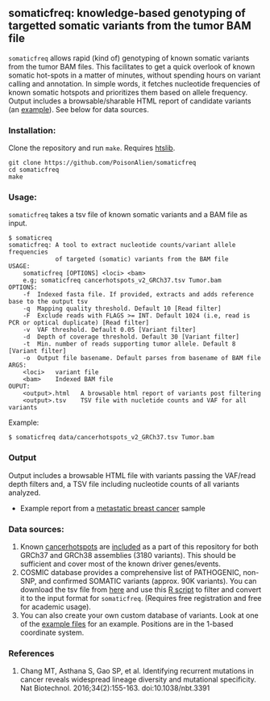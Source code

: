 ## somaticfreq: knowledge-based genotyping of targetted somatic variants from the tumor BAM file

`somaticfreq` allows rapid (kind of) genotyping of known somatic variants from the tumor BAM files. This facilitates to get a quick overlook of known somatic hot-spots in a matter of minutes, without spending hours on variant calling and annotation. In simple words, it fetches nucleotide frequencies of known somatic hotspots and prioritizes them based on allele frequency. Output includes a browsable/sharable HTML report of candidate variants (an [example](https://poisonalien.github.io/STAR_wrapper_script/)). See below for data sources. 

### Installation: 

Clone the repository and run `make`. Requires [htslib](https://github.com/samtools/htslib). 

```
git clone https://github.com/PoisonAlien/somaticfreq
cd somaticfreq
make
```

### Usage:

`somaticfreq` takes a tsv file of known somatic variants and a BAM file as input.

```
$ somaticreq
somaticfreq: A tool to extract nucleotide counts/variant allele frequencies
             of targeted (somatic) variants from the BAM file
USAGE:
    somaticfreq [OPTIONS] <loci> <bam>
    e.g; somaticfreq cancerhotspots_v2_GRCh37.tsv Tumor.bam
OPTIONS:
    -f  Indexed fasta file. If provided, extracts and adds reference base to the output tsv
    -q  Mapping quality threshold. Default 10 [Read filter]
    -F  Exclude reads with FLAGS >= INT. Default 1024 (i.e, read is PCR or optical duplicate) [Read filter]
    -v  VAF threshold. Default 0.05 [Variant filter]
    -d  Depth of coverage threshold. Default 30 [Variant filter]
    -t  Min. number of reads supporting tumor allele. Default 8 [Variant filter]
    -o  Output file basename. Default parses from basename of BAM file
ARGS:
    <loci>   variant file
    <bam>    Indexed BAM file
OUPUT:
    <output>.html   A browsable html report of variants post filtering
    <output>.tsv    TSV file with nucletide counts and VAF for all variants
```

Example:
```
$ somaticfreq data/cancerhotspots_v2_GRCh37.tsv Tumor.bam 
```

### Output

Output includes a browsable HTML file with variants passing the VAF/read depth filters and, a TSV file including nucleotide counts of all variants analyzed.

* Example report from a [metastatic breast cancer](https://poisonalien.github.io/STAR_wrapper_script/) sample

### Data sources: 

1. Known [cancerhotspots](https://www.cancerhotspots.org/#/download) are [included](https://github.com/PoisonAlien/somaticfreq/tree/main/data) as a part of this repository for both GRCh37 and GRCh38 assemblies (3180 variants). This should be sufficient and cover most of the known driver genes/events.
2. COSMIC database provides a comprehensive list of PATHOGENIC, non-SNP, and confirmed SOMATIC variants (approx. 90K variants). You can download the tsv file from [here](https://cancer.sanger.ac.uk/cosmic/download) and use this [R script](https://gist.github.com/PoisonAlien/fa4199e34a089a873820fd46eba028df) to filter and convert it to the input format for `somaticfreq`. (Requires free registration and free for academic usage).
3. You can also create your own custom database of variants. Look at one of the [example files](https://github.com/PoisonAlien/somaticfreq/tree/main/data) for an example. Positions are in the 1-based coordinate system.

### References

1. Chang MT, Asthana S, Gao SP, et al. Identifying recurrent mutations in cancer reveals widespread lineage diversity and mutational specificity. Nat Biotechnol. 2016;34(2):155-163. doi:10.1038/nbt.3391
